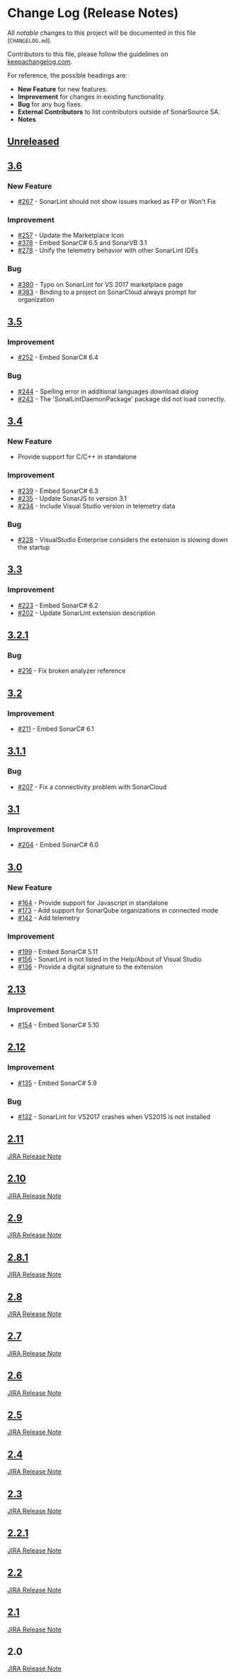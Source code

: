 # Change Log (Release Notes)

All _notable_ changes to this project will be documented in this file (`CHANGELOG.md`).

Contributors to this file, please follow the guidelines on [keepachangelog.com](http://keepachangelog.com/).

For reference, the possible headings are:

* **New Feature** for new features.
* **Improvement** for changes in existing functionality.
* **Bug** for any bug fixes.
* **External Contributors** to list contributors outside of SonarSource SA.
* **Notes**


## [Unreleased]


## [3.6]

### New Feature
* [#267](https://github.com/SonarSource/sonarlint-visualstudio/issues/267) - SonarLint should not show issues marked as FP or Won't Fix

### Improvement
* [#257](https://github.com/SonarSource/sonarlint-visualstudio/issues/257) - Update the Marketplace Icon
* [#378](https://github.com/SonarSource/sonarlint-visualstudio/issues/378) - Embed SonarC# 6.5 and SonarVB 3.1
* [#278](https://github.com/SonarSource/sonarlint-visualstudio/issues/278) - Unify the telemetry behavior with other SonarLint IDEs

### Bug
* [#380](https://github.com/SonarSource/sonarlint-visualstudio/issues/380) - Typo on SonarLint for VS 2017 marketplace page
* [#383](https://github.com/SonarSource/sonarlint-visualstudio/issues/383) - Binding to a project on SonarCloud always prompt for organization


## [3.5]

### Improvement
* [#252](https://github.com/SonarSource/sonarlint-visualstudio/issues/252) - Embed SonarC# 6.4

### Bug
* [#244](https://github.com/SonarSource/sonarlint-visualstudio/issues/244) - Spelling error in additional languages download dialog
* [#243](https://github.com/SonarSource/sonarlint-visualstudio/issues/243) - The 'SonalLintDaemonPackage' package did not load correctly.


## [3.4]

### New Feature
* Provide support for C/C++ in standalone

### Improvement
* [#239](https://github.com/SonarSource/sonarlint-visualstudio/issues/239) - Embed SonarC# 6.3
* [#235](https://github.com/SonarSource/sonarlint-visualstudio/issues/235) - Update SonarJS to version 3.1
* [#234](https://github.com/SonarSource/sonarlint-visualstudio/issues/234) - Include Visual Studio version in telemetry data

### Bug
* [#228](https://github.com/SonarSource/sonarlint-visualstudio/issues/228) - VisualStudio Enterprise considers the extension is slowing down the startup


## [3.3]

### Improvement
* [#223](https://github.com/SonarSource/sonarlint-visualstudio/issues/223) - Embed SonarC# 6.2
* [#202](https://github.com/SonarSource/sonarlint-visualstudio/issues/202) - Update SonarLint extension description

## [3.2.1]

### Bug
* [#216](https://github.com/SonarSource/sonarlint-visualstudio/issues/216) - Fix broken analyzer reference


## [3.2]

### Improvement
* [#211](https://github.com/SonarSource/sonarlint-visualstudio/issues/211) - Embed SonarC# 6.1


## [3.1.1]

### Bug
* [#207](https://github.com/SonarSource/sonarlint-visualstudio/issues/207) - Fix a connectivity problem with SonarCloud


## [3.1]

### Improvement
* [#204](https://github.com/SonarSource/sonarlint-visualstudio/issues/204) - Embed SonarC# 6.0


## [3.0]

### New Feature
* [#164](https://github.com/SonarSource/sonarlint-visualstudio/issues/164) - Provide support for Javascript in standalone
* [#173](https://github.com/SonarSource/sonarlint-visualstudio/issues/173) - Add support for SonarQube organizations in connected mode
* [#142](https://github.com/SonarSource/sonarlint-visualstudio/issues/142) - Add telemetry

### Improvement
* [#199](https://github.com/SonarSource/sonarlint-visualstudio/issues/199) - Embed SonarC# 5.11
* [#156](https://github.com/SonarSource/sonarlint-visualstudio/issues/156) - SonarLint is not listed in the Help/About of Visual Studio
* [#136](https://github.com/SonarSource/sonarlint-visualstudio/issues/136) - Provide a digital signature to the extension


## [2.13]

### Improvement
* [#154](https://github.com/SonarSource/sonarlint-visualstudio/issues/154) - Embed SonarC# 5.10


## [2.12]

### Improvement
* [#135](https://github.com/SonarSource/sonarlint-visualstudio/issues/135) - Embed SonarC# 5.9

### Bug
* [#132](https://github.com/SonarSource/sonarlint-visualstudio/issues/132) - SonarLint for VS2017 crashes when VS2015 is not installed


## [2.11]

[JIRA Release Note](https://jira.sonarsource.com/jira/secure/ReleaseNote.jspa?projectId=11242&version=13700)


## [2.10]

[JIRA Release Note](https://jira.sonarsource.com/jira/secure/ReleaseNote.jspa?projectId=11242&version=13664)


## [2.9]

[JIRA Release Note](https://jira.sonarsource.com/jira/secure/ReleaseNote.jspa?projectId=11242&version=13464)


## [2.8.1]

[JIRA Release Note](https://jira.sonarsource.com/jira/secure/ReleaseNote.jspa?projectId=11242&version=13509)


## [2.8]

[JIRA Release Note](https://jira.sonarsource.com/jira/secure/ReleaseNote.jspa?projectId=11242&version=13408)


## [2.7]

[JIRA Release Note](https://jira.sonarsource.com/jira/secure/ReleaseNote.jspa?projectId=11242&version=13388)


## [2.6]

[JIRA Release Note](https://jira.sonarsource.com/jira/secure/ReleaseNote.jspa?projectId=11242&version=13240)


## [2.5]

[JIRA Release Note](https://jira.sonarsource.com/jira/secure/ReleaseNote.jspa?projectId=11242&version=13345)


## [2.4]

[JIRA Release Note](https://jira.sonarsource.com/jira/secure/ReleaseNote.jspa?projectId=11242&version=13312)


## [2.3]

[JIRA Release Note](https://jira.sonarsource.com/jira/secure/ReleaseNote.jspa?projectId=11242&version=13278)


## [2.2.1]

[JIRA Release Note](https://jira.sonarsource.com/jira/secure/ReleaseNote.jspa?projectId=11242&version=13234)


## [2.2]

[JIRA Release Note](https://jira.sonarsource.com/jira/secure/ReleaseNote.jspa?projectId=11242&version=13034)


## [2.1]

[JIRA Release Note](https://jira.sonarsource.com/jira/secure/ReleaseNote.jspa?projectId=11242&version=12988)


## 2.0

[JIRA Release Note](https://jira.sonarsource.com/jira/secure/ReleaseNote.jspa?projectId=11242&version=12987)


[Unreleased]: https://github.com/SonarSource/sonarlint-visualstudio/compare/3.6.0.2584...HEAD
[3.6]: https://github.com/SonarSource/sonarlint-visualstudio/compare/3.5.0.1803...3.6.0.2584
[3.5]: https://github.com/SonarSource/sonarlint-visualstudio/compare/3.4.0.1732...3.5.0.1803
[3.4]: https://github.com/SonarSource/sonarlint-visualstudio/compare/3.3.0.1663...3.4.0.1732
[3.3]: https://github.com/SonarSource/sonarlint-visualstudio/compare/3.2.1.1639...3.3.0.1663
[3.2.1]: https://github.com/SonarSource/sonarlint-visualstudio/compare/3.2.0.1601...3.2.1.1639
[3.2]: https://github.com/SonarSource/sonarlint-visualstudio/compare/3.1.1.1583...3.2.0.1601
[3.1.1]: https://github.com/SonarSource/sonarlint-visualstudio/compare/3.1.0.1578...3.1.1.1583
[3.1]: https://github.com/SonarSource/sonarlint-visualstudio/compare/3.0.0.1569...3.1.0.1578
[3.0]: https://github.com/SonarSource/sonarlint-visualstudio/compare/2.13.0.1333...3.0.0.1569
[2.13]: https://github.com/SonarSource/sonarlint-visualstudio/compare/2.12.0.1175...2.13.0.1333
[2.12]: https://github.com/SonarSource/sonarlint-visualstudio/compare/2.11.0.1102...2.12.0.1175
[2.11]: https://github.com/SonarSource/sonarlint-visualstudio/compare/2.10...2.11.0.1102
[2.10]: https://github.com/SonarSource/sonarlint-visualstudio/compare/2.9-fixed...2.10
[2.9]: https://github.com/SonarSource/sonarlint-visualstudio/compare/2.8.1...2.9-fixed
[2.8.1]: https://github.com/SonarSource/sonarlint-visualstudio/compare/2.8...2.8.1
[2.8]: https://github.com/SonarSource/sonarlint-visualstudio/compare/2.7...2.8
[2.7]: https://github.com/SonarSource/sonarlint-visualstudio/compare/2.6...2.7
[2.6]: https://github.com/SonarSource/sonarlint-visualstudio/compare/2.5...2.6
[2.5]: https://github.com/SonarSource/sonarlint-visualstudio/compare/2.4...2.5
[2.4]: https://github.com/SonarSource/sonarlint-visualstudio/compare/2.3...2.4
[2.3]: https://github.com/SonarSource/sonarlint-visualstudio/compare/2.2.1...2.3
[2.2.1]: https://github.com/SonarSource/sonarlint-visualstudio/compare/2.2...2.2.1
[2.2]: https://github.com/SonarSource/sonarlint-visualstudio/compare/2.1...2.2
[2.1]: https://github.com/SonarSource/sonarlint-visualstudio/compare/2.0...2.1
